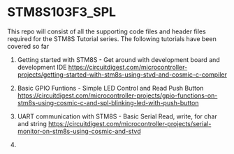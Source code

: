 # STM8S103F3_SPL
This repo will consist of all the supporting code files and header files required for the STM8S Tutorial series.
The following tutorials have been covered so far

1. Getting started with STM8S - Get around with development board and development IDE
https://circuitdigest.com/microcontroller-projects/getting-started-with-stm8s-using-stvd-and-cosmic-c-compiler

2. Basic GPIO Funtions - Simple LED Control and Read Push Button
https://circuitdigest.com/microcontroller-projects/gpio-functions-on-stm8s-using-cosmic-c-and-spl-blinking-led-with-push-button

3. UART communication with STM8S - Basic Serial Read, write, for char and string
https://circuitdigest.com/microcontroller-projects/serial-monitor-on-stm8s-using-cosmic-and-stvd

4. 
